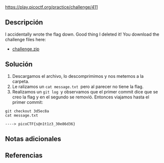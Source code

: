https://play.picoctf.org/practice/challenge/411
## Descripción
I accidentally wrote the flag down. Good thing I deleted it! You download the challenge files here:

- [challenge.zip](https://artifacts.picoctf.net/c_titan/77/challenge.zip)

## Solución
1. Descargamos el archivo, lo descomprimimos y nos metemos a la carpeta.
2. Le ralizamos un ```cat message.txt ```pero al parecer no tiene la flag.
3. Realizamos un ```git log ```y observamos que el primer commit dice que se creo la flag y en el segundo se removió. Entonces viajamos hasta el primer commit:
```
git checkout 3d5ec8a
cat message.txt

----> picoCTF{s@n1t1z3_30e86d36}
```
## Notas adicionales
## Referencias

